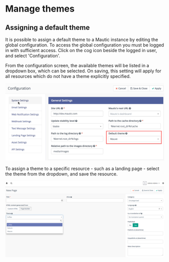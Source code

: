 # Manage themes

## Assigning a default theme

It is possible to assign a default theme to a Mautic instance by editing the global configuration.  To access the global configuration you must be logged in with sufficient access.  Click on the cog icon beside the logged in user, and select 'Configuration'.

From the configuration screen, the available themes will be listed in a dropdown box, which can be selected.  On saving, this setting will apply for all resources which do not have a theme explicitly specified.

![Configure themes under Administration Settings->System Settings](media/theme-config.jpg)

To assign a theme to a specific resource - such as a landing page - select the theme from the dropdown, and save the resource.

![Assign theme to resource](/themes/media/themes-assignthemelandingpage.png "Assign theme to a landing page")

